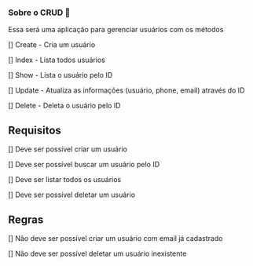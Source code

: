 ### Sobre o CRUD 🚀

Essa será uma aplicação para gerenciar usuários com os métodos

<p>[] Create - Cria um usuário<p>
<p>[] Index - Lista todos usuários<p>
<p>[] Show - Lista o usuário pelo ID<p>
[] Update - Atualiza as informações (usuário, phone, email) através do ID<p>
<p>[] Delete - Deleta o usuário pelo ID<p>

## Requisitos

<p>[] Deve ser possível criar um usuário<p>
<p>[] Deve ser possível buscar um usuário pelo ID<p>
<p>[] Deve ser listar todos os usuários<p>
<p>[] Deve ser possível deletar um usuário<p>

## Regras

<p>[] Não deve ser possível criar um usuário com email já cadastrado<p>
<p>[] Não deve ser possível deletar um usuário inexistente<p>
